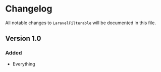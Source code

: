 # Changelog

All notable changes to `LaravelFilterable` will be documented in this file.

## Version 1.0

### Added
- Everything
